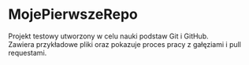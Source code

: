 # MojePierwszeRepo
Projekt testowy utworzony w celu nauki podstaw Git i GitHub.  
Zawiera przykładowe pliki oraz pokazuje proces pracy z gałęziami i pull requestami.
